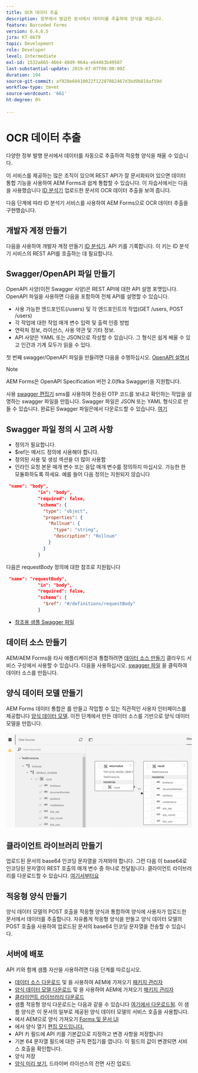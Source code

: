 ```yaml
---
title: OCR 데이터 추출
description: 정부에서 발급한 문서에서 데이터를 추출하여 양식을 채웁니다.
feature: Barcoded Forms
version: 6.4,6.5
jira: KT-6679
topic: Development
role: Developer
level: Intermediate
exl-id: 1532a865-4664-40d9-964a-e64463b49587
last-substantial-update: 2019-07-07T00:00:00Z
duration: 194
source-git-commit: af928e60410022f12207082467d3bd9b818af59d
workflow-type: tm+mt
source-wordcount: '661'
ht-degree: 0%

---
```


# OCR 데이터 추출

다양한 정부 발행 문서에서 데이터를 자동으로 추출하여 적응형 양식을 채울 수 있습니다.

이 서비스를 제공하는 많은 조직이 있으며 REST API가 잘 문서화되어 있으면 데이터 통합 기능을 사용하여 AEM Forms과 쉽게 통합할 수 있습니다. 이 자습서에서는 다음을 사용했습니다 [ID 분석기](https://www.idanalyzer.com/) 업로드한 문서의 OCR 데이터 추출을 보여 줍니다.

다음 단계에 따라 ID 분석기 서비스를 사용하여 AEM Forms으로 OCR 데이터 추출을 구현했습니다.

## 개발자 계정 만들기

다음을 사용하여 개발자 계정 만들기 [ID 분석기](https://portal.idanalyzer.com/signin.html). API 키를 기록합니다. 이 키는 ID 분석기 서비스의 REST API를 호출하는 데 필요합니다.

## Swagger/OpenAPI 파일 만들기

OpenAPI 사양(이전 Swagger 사양)은 REST API에 대한 API 설명 포맷입니다. OpenAPI 파일을 사용하면 다음을 포함하여 전체 API를 설명할 수 있습니다.

* 사용 가능한 엔드포인트(/users) 및 각 엔드포인트의 작업(GET /users, POST /users)
* 각 작업에 대한 작업 매개 변수 입력 및 출력 인증 방법
* 연락처 정보, 라이선스, 사용 약관 및 기타 정보.
* API 사양은 YAML 또는 JSON으로 작성할 수 있습니다. 그 형식은 쉽게 배울 수 있고 인간과 기계 모두가 읽을 수 있다.

첫 번째 swagger/OpenAPI 파일을 만들려면 다음을 수행하십시오. [OpenAPI 설명서](https://swagger.io/docs/specification/2-0/basic-structure/)

>[!NOTE]
> AEM Forms은 OpenAPI Specification 버전 2.0(fka Swagger)을 지원합니다.

사용 [swagger 편집기](https://editor.swagger.io/) sms를 사용하여 전송된 OTP 코드를 보내고 확인하는 작업을 설명하는 swagger 파일을 만듭니다. Swagger 파일은 JSON 또는 YAML 형식으로 만들 수 있습니다. 완료된 Swagger 파일은에서 다운로드할 수 있습니다. [여기](assets/drivers-license-swagger.zip)

## Swagger 파일 정의 시 고려 사항

* 정의가 필요합니다.
* $ref는 메서드 정의에 사용해야 합니다.
* 정의된 사용 및 생성 섹션을 더 많이 사용함
* 인라인 요청 본문 매개 변수 또는 응답 매개 변수를 정의하지 마십시오. 가능한 한 모듈화하도록 하세요. 예를 들어 다음 정의는 지원되지 않습니다

```json
 "name": "body",
            "in": "body",
            "required": false,
            "schema": {
              "type": "object",
              "properties": {
                "Rollnum": {
                  "type": "string",
                  "description": "Rollnum"
                }
              }
            }
```

다음은 requestBody 정의에 대한 참조로 지원됩니다

```json
 "name": "requestBody",
            "in": "body",
            "required": false,
            "schema": {
              "$ref": "#/definitions/requestBody"
            }
```

* [참조용 샘플 Swagger 파일](assets/sample-swagger.json)

## 데이터 소스 만들기

AEM/AEM Forms을 타사 애플리케이션과 통합하려면 [데이터 소스 만들기](https://experienceleague.adobe.com/docs/experience-manager-learn/forms/ic-web-channel-tutorial/parttwo.html) 클라우드 서비스 구성에서 사용할 수 있습니다. 다음을 사용하십시오. [swagger 파일](assets/drivers-license-swagger.zip) 을 클릭하여 데이터 소스를 만듭니다.

## 양식 데이터 모델 만들기

AEM Forms 데이터 통합은 를 만들고 작업할 수 있는 직관적인 사용자 인터페이스를 제공합니다 [양식 데이터 모델](https://experienceleague.adobe.com/docs/experience-manager-65/forms/form-data-model/create-form-data-models.html). 이전 단계에서 만든 데이터 소스를 기반으로 양식 데이터 모델을 만듭니다.

![fdm](assets/test-dl-fdm.PNG)

## 클라이언트 라이브러리 만들기

업로드된 문서의 base64 인코딩 문자열을 가져와야 합니다. 그런 다음 이 base64로 인코딩된 문자열이 REST 호출의 매개 변수 중 하나로 전달됩니다.
클라이언트 라이브러리를 다운로드할 수 있습니다. [여기서부터요](assets/drivers-license-client-lib.zip)

## 적응형 양식 만들기

양식 데이터 모델의 POST 호출을 적응형 양식과 통합하여 양식에 사용자가 업로드한 문서에서 데이터를 추출합니다. 자유롭게 적응형 양식을 만들고 양식 데이터 모델의 POST 호출을 사용하여 업로드된 문서의 base64 인코딩 문자열을 전송할 수 있습니다.

## 서버에 배포

API 키와 함께 샘플 자산을 사용하려면 다음 단계를 따르십시오.

* [데이터 소스 다운로드](assets/drivers-license-source.zip) 및 을 사용하여 AEM에 가져오기 [패키지 관리자](http://localhost:4502/crx/packmgr/index.jsp)
* [양식 데이터 모델 다운로드](assets/drivers-license-fdm.zip) 및 을 사용하여 AEM에 가져오기 [패키지 관리자](http://localhost:4502/crx/packmgr/index.jsp)
* [클라이언트 라이브러리 다운로드](assets/drivers-license-client-lib.zip)
* 샘플 적응형 양식 다운로드는 다음과 같을 수 있습니다 [여기에서 다운로드됨](assets/adaptive-form-dl.zip). 이 샘플 양식은 이 문서의 일부로 제공된 양식 데이터 모델의 서비스 호출을 사용합니다.
* 에서 AEM으로 양식 가져오기 [Forms 및 문서 UI](http://localhost:4502/aem/forms.html/content/dam/formsanddocuments)
* 에서 양식 열기 [편집 모드입니다.](http://localhost:4502/editor.html/content/forms/af/driverslicenseandpassport.html)
* API 키 필드에 API 키를 기본값으로 지정하고 변경 사항을 저장합니다
* 기본 64 문자열 필드에 대한 규칙 편집기를 엽니다. 이 필드의 값이 변경되면 서비스 호출을 확인합니다.
* 양식 저장
* [양식 미리 보기](http://localhost:4502/content/dam/formsanddocuments/driverslicenseandpassport/jcr:content?wcmmode=disabled), 드라이버 라이선스의 전면 사진 업로드
